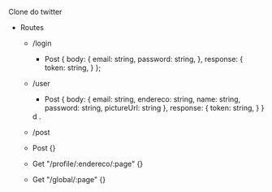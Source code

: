 Clone do twitter

* Routes
  - /login
    - Post {
        body: {
          email: string,
          password: string,
        },
        response: {
          token: string,
        }
      };

  - /user
    - Post {
      body: {
        email: string,
        endereco: string,
        name: string,
        password: string,
        pictureUrl: string
      },
      response: {
        token: string,
      }
    }

    <!-- - Get {
      body: {

      }
    } -->d .
  
  - /post
   - Post {}
   - Get "/profile/:endereco/:page" {}
   - Get "/global/:page" {}
  